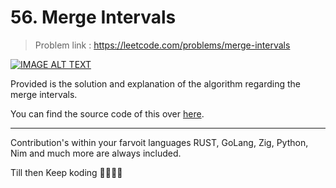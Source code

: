 # 56. Merge Intervals

> Problem link : https://leetcode.com/problems/merge-intervals

[![IMAGE ALT TEXT](http://img.youtube.com/vi/NR3GZ7lYTws/0.jpg)](http://www.youtube.com/watch?v=NR3GZ7lYTws "Merge Intervals")

Provided is the solution and explanation of the algorithm regarding the merge intervals.

You can find the source code of this over [here](./Solution.java).

---

Contribution's within your farvoit languages RUST, GoLang, Zig, Python, Nim and much more are always included.

Till then 
Keep koding 🧑‍💻👩‍💻

